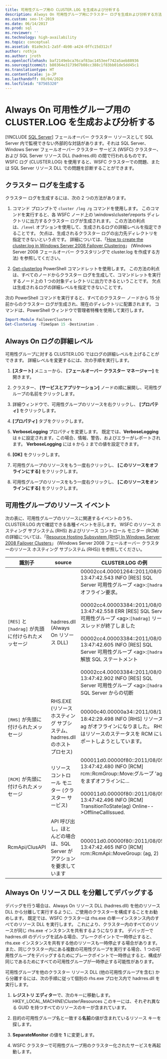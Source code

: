 ```yaml
---
title: 可用性グループ用の CLUSTER.LOG を生成および分析する
description: Always On 可用性グループ用にクラスター ログを生成および分析する方法の詳細について学習します。
ms.custom: seo-lt-2019
ms.date: 06/14/2017
ms.prod: sql
ms.reviewer: ''
ms.technology: high-availability
ms.topic: conceptual
ms.assetid: 01a9e3c1-2a5f-4b98-a424-0ffc15d312cf
author: rothja
ms.author: jroth
ms.openlocfilehash: baf2149ebca76caf83ac1453eef742a5aeb88936
ms.sourcegitcommit: b80364e31739d7b08cc388c1f83bb01de5dd45c1
ms.translationtype: HT
ms.contentlocale: ja-JP
ms.lasthandoff: 08/04/2020
ms.locfileid: "87565320"
---
```

# <a name="generate-and-analyze-the-clusterlog-for-an-always-on-availability-group"></a>Always On 可用性グループ用の CLUSTER.LOG を生成および分析する
[!INCLUDE [SQL Server](../../../includes/applies-to-version/sqlserver.md)]
  フェールオーバー クラスター リソースとして SQL Server 内で監視できない外部的な対話があります。それは SQL Server、Windows Server フェールオーバー クラスター サービス (WSFC) クラスター、および SQL Server リソース DLL (hadrres.dll) の間で行われるものです。 WSFC ログ (CLUSTER.LOG) を使用すると、WSFC クラスターでの問題、または SQL Server リソース DLL での問題を診断することができます。 
  
## <a name="generate-cluster-log"></a>クラスター ログを生成する  
 クラスター ログを生成するには、次の 2 つの方法があります。  
  
1.  コマンド プロンプトで `cluster /log /g` コマンドを使用します。 このコマンドを実行すると、各 WSFC ノード上の \windows\cluster\reports ディレクトリに出力するクラスター ログが生成されます。 この方法の利点は、`/level` オプションを使用して、生成されるログの詳細レベルを指定できることです。 欠点は、生成されるクラスター ログの出力先ディレクトリを指定できないという点です。 詳細については、「[How to create the cluster.log in Windows Server 2008 Failover Clustering](https://techcommunity.microsoft.com/t5/failover-clustering/how-to-create-the-cluster-log-in-windows-server-2008-failover/ba-p/371283)」 (Windows Server 2008 フェールオーバー クラスタリングで cluster.log を作成する方法) を参照してください。  
  
2.  [Get-clusterlog](https://technet.microsoft.com/library/ee461045.aspx) PowerShell コマンドレットを使用します。 この方法の利点は、すべてのノードからクラスター ログを生成して、コマンドレットを実行するノード上の 1 つの対象ディレクトリに出力できるということです。 欠点は生成されるログの詳細レベルを指定できないことです。  
  
 次の PowerShell コマンドを実行すると、すべてのクラスター ノードから 15 分前からのクラスター ログが生成され、現在のディレクトリに配置されます。 コマンドは、PowerShell ウィンドウで管理者特権を使用して実行します。  
  
```powershell  
Import-Module FailoverClusters   
Get-ClusterLog -TimeSpan 15 -Destination .  
```  
  
## <a name="always-on-log-verbosity"></a>Always On ログの詳細レベル  
 可用性グループに対する CLUSTER.LOG ではログの詳細レベルを上げることができます。 詳細レベルを変更するには、次の手順を実行します。  
  
1.  **[スタート]** メニューから、 **[フェールオーバー クラスター マネージャー]** を開きます。  
  
2.  クラスター、 **[サービスとアプリケーション]** ノードの順に展開し、可用性グループの名前をクリックします。  
  
3.  詳細ウィンドウで、可用性グループのリソースを右クリックし、 **[プロパティ]** をクリックします。  
  
4.  **[プロパティ]** タブをクリックします。  
  
5.  **VerboseLogging** プロパティを変更します。 既定では、**VerboseLogging** は `0` に設定されます。この場合、情報、警告、およびエラーがレポートされます。 **VerboseLogging** には `0` から `2` までの値を設定できます。  
  
6.  **[OK]** をクリックします。  
  
7.  可用性グループのリソースをもう一度右クリックし、 **[このリソースをオフラインにする]** をクリックします。  
  
8.  可用性グループのリソースをもう一度右クリックし、 **[このリソースをオンラインにする]** をクリックします。  
  
## <a name="availability-group-resource-events"></a>可用性グループのリソース イベント  
 次の表に、可用性グループのリソースに関連するイベントのうち、CLUSTER.LOG 内で確認できる各種イベントを示します。 WSFC のリソース ホスティング サブシステム (RHS) およびリソース コントロール モニター (RCM) の詳細については、「[Resource Hosting Subsystem (RHS) In Windows Server 2008 Failover Clusters](https://blogs.technet.com/b/askcore/archive/2009/11/23/resource-hosting-subsystem-rhs-in-windows-server-2008-failover-clusters.aspx)」 (Windows Server 2008 フェールオーバー クラスターのリソース ホスティング サブシステム (RHS)) を参照してください。  
  
|識別子|source|CLUSTER.LOG の例|  
|----------------|------------|------------------------------|  
|`[RES]` と `[hadrag]` が先頭に付けられたメッセージ|hadrres.dll (Always On リソース DLL)|00002cc4.00001264::2011/08/05-13:47:42.543 INFO  [RES] SQL Server 可用性グループ \<ag>:`[hadrag]` オフライン要求。<br /><br /> 00002cc4.00003384::2011/08/05-13:47:42.558 ERR   [RES] SQL Server 可用性グループ \<ag>:`[hadrag]` リース スレッドが終了しました<br /><br /> 00002cc4.00003384::2011/08/05-13:47:42.605 INFO  [RES] SQL Server 可用性グループ \<ag>:`[hadrag]` 解放 SQL ステートメント<br /><br /> 00002cc4.00003384::2011/08/05-13:47:42.902 INFO  [RES] SQL Server 可用性グループ \<ag>:`[hadrag]` SQL Server からの切断|  
|`[RHS]` が先頭に付けられたメッセージ|RHS.EXE (リソース ホスティング サブシステム、hadrres.dll のホスト プロセス)|00000c40.00000a34::2011/08/10-18:42:29.498 INFO  [RHS] リソース ag がオフラインになりました。 RHS はリソースのステータスを RCM にレポートしようとしています。|  
|`[RCM]` が先頭に付けられたメッセージ|リソース コントロール モニター (クラスター サービス)|000011d0.00000f80::2011/08/05-13:47:42.480 INFO  [RCM] rcm::RcmGroup::Move:グループ 'ag' をまずオフラインに...<br /><br /> 000011d0.00000f80::2011/08/05-13:47:42.496 INFO  [RCM] TransitionToState(ag) Online-->OfflineCallIssued.|  
|RcmApi/ClusAPI|API 呼び出し。ほとんどの場合は、SQL Server がアクションを要求しています|000011d0.00000f80::2011/08/05-13:47:42.465 INFO  [RCM] rcm::RcmApi::MoveGroup: (ag, 2)|  
  
## <a name="debug-always-on-resource-dll-in-isolation"></a>Always On リソース DLL を分離してデバッグする  
 デバッグを行う場合は、Always On リソース DLL (hadrres.dll) を他のリソース DLL から分離して実行するように、ご使用のクラスターを構成することをお勧めします。 既定では、WSFC クラスターは rhs.exe の単一インスタンス内のすべてのリソース DLL を実行します。 これにより、クラスター内のすべてのリソースが同じ rhs.exe インスタンスを共有するようになります。 デバッガーで hadrres.dll のデバッグを試みる場合、ブレークポイントで一時停止すると、rhs.exe インスタンスを共有する他のリソースも一時停止する場合があります。 また、同じクラスター内にある複数の可用性グループを実行する場合、1 つの可用性グループをデバッグするためにブレークポイントで一時停止すると、構成が同じであるためにすべての可用性グループが一時停止する可能性があります。  
  
 可用性グループを他のクラスター リソース DLL (他の可用性グループを含む) から分離するには、次の手順に従って個別の rhs.exe プロセス内で hadrres.dll を実行します。  
  
1.  **レジストリ エディター**で、次のキーに移動します。HKEY_LOCAL_MACHINE\Cluster\Resources このキーには、それぞれ異なる GUID を持つすべてのリソースのキーが含まれています。  
  
2.  目的の可用性グループ名と一致する**名前**の値が含まれているリソース キーを探します。  
  
3.  **SeparateMonitor** の値を **1** に変更します。  
  
4.  WSFC クラスターで可用性グループ用のクラスター化されたサービスを再起動します。  
  
  
